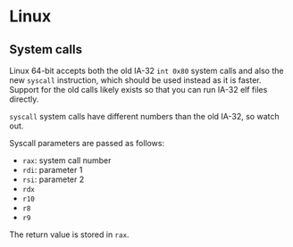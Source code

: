 # Linux

## System calls

Linux 64-bit accepts both the old IA-32 `int 0x80` system calls and also the new `syscall` instruction, which should be used instead as it is faster. Support for the old calls likely exists so that you can run IA-32 elf files directly.

`syscall` system calls have different numbers than the old IA-32, so watch out.

Syscall parameters are passed as follows:

- `rax`: system call number
- `rdi`: parameter 1
- `rsi`: parameter 2
- `rdx`
- `r10`
- `r8`
- `r9`

The return value is stored in `rax`.
